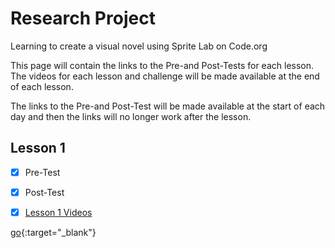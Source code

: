 # Research Project

Learning to create a visual novel using Sprite Lab on Code.org

This page will contain the links to the Pre-and Post-Tests for each lesson. The videos for each lesson and challenge will be made available at the end of each lesson.

The links to the Pre-and Post-Test will be made available at the start of each day and then the links will no longer work after the lesson.

## Lesson 1

- [x] Pre-Test
- [x] Post-Test
- [x] <a href="https://www.youtube.com/watch?v=tOw0pPCpZzI&list=PLyCwPGjh8kDzNSHZnwvwYUVpqtIAmDtRq" target="_blank">Lesson 1 Videos</a>



[go](http://stackoverflow.com){:target="_blank"}
